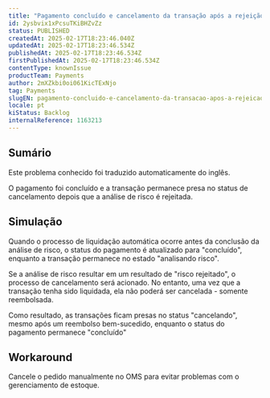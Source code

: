 ```yaml
---
title: "Pagamento concluído e cancelamento da transação após a rejeição da análise de risco"
id: 2ysbvix1xPcsuTKiBHZvZz
status: PUBLISHED
createdAt: 2025-02-17T18:23:46.040Z
updatedAt: 2025-02-17T18:23:46.534Z
publishedAt: 2025-02-17T18:23:46.534Z
firstPublishedAt: 2025-02-17T18:23:46.534Z
contentType: knownIssue
productTeam: Payments
author: 2mXZkbi0oi061KicTExNjo
tag: Payments
slugEN: pagamento-concluido-e-cancelamento-da-transacao-apos-a-rejeicao-da-analise-de-risco
locale: pt
kiStatus: Backlog
internalReference: 1163213
---
```


## Sumário

<div class="alert alert-info">
  <p>Este problema conhecido foi traduzido automaticamente do inglês.</p>
</div>


O pagamento foi concluído e a transação permanece presa no status de cancelamento depois que a análise de risco é rejeitada.


## Simulação


Quando o processo de liquidação automática ocorre antes da conclusão da análise de risco, o status do pagamento é atualizado para "concluído", enquanto a transação permanece no estado "analisando risco".

Se a análise de risco resultar em um resultado de "risco rejeitado", o processo de cancelamento será acionado. No entanto, uma vez que a transação tenha sido liquidada, ela não poderá ser cancelada - somente reembolsada.

Como resultado, as transações ficam presas no status "cancelando", mesmo após um reembolso bem-sucedido, enquanto o status do pagamento permanece "concluído"

## Workaround



Cancele o pedido manualmente no OMS para evitar problemas com o gerenciamento de estoque.





